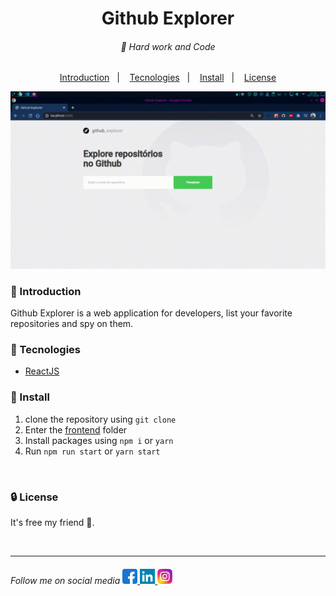 <h1 align="center">
    Github Explorer
</h1>

<h6 align="center">
🥋 Hard work and Code 
</h6>

<p align="center">
    <a href="#introduction">Introduction</a>&nbsp;&nbsp;&nbsp;|&nbsp;&nbsp;&nbsp;
    <a href="#tecnologies">Tecnologies</a>&nbsp;&nbsp;&nbsp;|&nbsp;&nbsp;&nbsp;
    <a href="#install">Install</a>&nbsp;&nbsp;&nbsp;|&nbsp;&nbsp;&nbsp;
    <a href="#license">License</a>
</p>

<div align="center">
<img src="/github/github_explorer.gif"/>
</div>


<h3 id="introduction"> 🏁 Introduction </h3>
<p>Github Explorer is a web application for developers, list your favorite repositories and spy on them.</p>

<h3 id="tecnologies">  🚀 Tecnologies </h3>

- [ReactJS]("https://pt-br.reactjs.org/")

<h3 id="install"> 📲 Install </h3>

1. clone the repository using `git clone`
2. Enter the [frontend](frontend) folder
3. Install packages using `npm i` or `yarn` 
4. Run `npm run start` or `yarn start`
<br>

<h3 id="license"> 🔒 License </h3>

It's free my friend 🥃.

<br>

---

<h6>
    Follow me on social media 
    <a href="https://www.facebook.com/yanhaw6/">
        <img src="/github/facebook.png" />
    </a>
    <a href="https://www.linkedin.com/in/yankaique/">
        <img src="/github/linkedin.png" />
    </a>
    <a href="https://www.instagram.com/yanhaw6/">
        <img src="/github/instagram.png"/>
    </a>
</h6>
